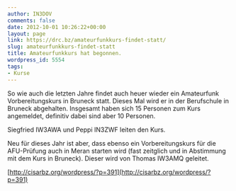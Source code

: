 ```yaml
---
author: IN3DOV
comments: false
date: 2012-10-01 10:26:22+00:00
layout: page
link: https://drc.bz/amateurfunkkurs-findet-statt/
slug: amateurfunkkurs-findet-statt
title: Amateurfunkkurs hat begonnen.
wordpress_id: 5554
tags:
- Kurse
---
```


So wie auch die letzten Jahre findet auch heuer wieder ein Amateurfunk Vorbereitungskurs in Bruneck statt. Dieses Mal wird er in der Berufschule in Bruneck abgehalten. Insgesamt haben sich 15 Personen zum Kurs angemeldet, definitiv dabei sind aber 10 Personen.

Siegfried IW3AWA und Peppi IN3ZWF leiten den Kurs.


Neu für dieses Jahr ist aber, dass ebenso ein Vorbereitungskurs für die AFU-Prüfung auch in Meran starten wird (fast zeitglich und in Abstimmung mit dem Kurs in Bruneck). Dieser wird von Thomas IW3AMQ geleitet. 




[http://cisarbz.org/wordpress/?p=391](http://cisarbz.org/wordpress/?p=391)




 
